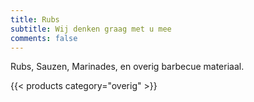 ```yaml
---
title: Rubs
subtitle: Wij denken graag met u mee
comments: false
---
```


Rubs, Sauzen, Marinades, en overig barbecue materiaal.

{{< products category="overig" >}}
